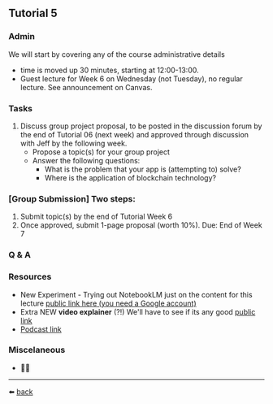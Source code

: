 ## Tutorial 5

### Admin
We will start by covering any of the course administrative details
* time is moved up 30 minutes, starting at 12:00-13:00.
* Guest lecture for Week 6 on Wednesday (not Tuesday), no regular lecture. See announcement on Canvas.

### Tasks
1. Discuss group project proposal, to be posted in the discussion forum by the end of Tutorial 06 (next week) and approved through discussion with Jeff by the following week.
   * Propose a topic(s) for your group project
   * Answer the following questions:
     * What is the problem that your app is (attempting to) solve?
     * Where is the application of blockchain technology?

### [Group Submission] Two steps:
1. Submit topic(s) by the end of Tutorial Week 6
2. Once approved, submit 1-page proposal (worth 10%). Due: End of Week 7

### Q & A

### Resources
* New Experiment - Trying out NotebookLM just on the content for this lecture [public link here (you need a Google account)](https://notebooklm.google.com/notebook/38d00f16-8ab9-49ec-a0fc-cff670ae014a)
* Extra NEW **video explainer** (?!) We'll have to see if its any good [public link](https://notebooklm.google.com/notebook/38d00f16-8ab9-49ec-a0fc-cff670ae014a?artifactId=4bb79022-ac28-4cfe-bce8-76de4d4e8aa7)
* [Podcast link](https://notebooklm.google.com/notebook/38d00f16-8ab9-49ec-a0fc-cff670ae014a?artifactId=3d84df3c-dfb3-42e6-806f-c25dbeebee4f)
  
### Miscelaneous
* 🤷‍♂️

---
⬅️ [back](/../../)
